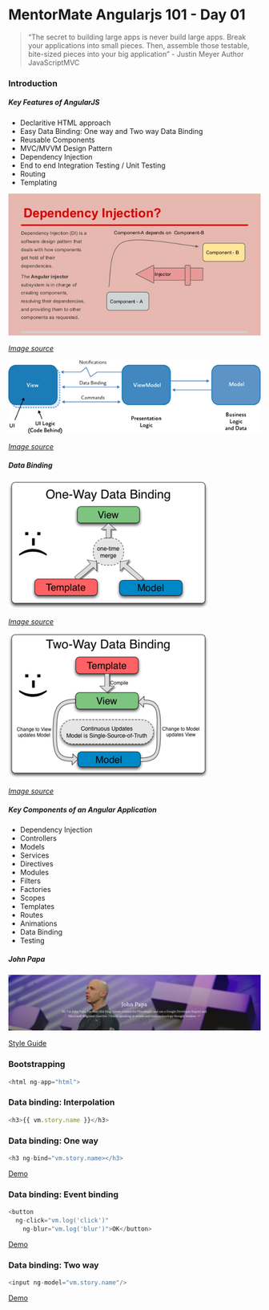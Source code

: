 # MentorMate Angularjs 101 - Day 01

> “The secret to building large apps is never build large apps. Break your applications into small pieces. Then, assemble those testable, bite-sized pieces into your big application” - Justin Meyer Author JavaScriptMVC

### Introduction

##### Key Features of AngularJS
 - Declaritive HTML approach
 - Easy Data Binding: One way and Two way Data Binding
 - Reusable Components
 - MVC/MVVM Design Pattern
 - Dependency Injection
 - End to end Integration Testing / Unit Testing
 - Routing
 - Templating

![Dependency-Injection](Images/Dependency-Injection.jpg "Dependency Injection")

[*Image source*](http://image.slidesharecdn.com/allaboutangularjs-final-150516180153-lva1-app6891/95/angularjs-for-beginners-90-discount-coupon-httpswwwudemycomangularjsforbeginnerscouponcodeslideshare-36-638.jpg?cb=1431799841)


![MVVM](Images/ModelViewViewModel.png "MVVM")

[*Image source*](https://i-msdn.sec.s-msft.com/dynimg/IC448690.png)

##### Data Binding

![One-way data binding](Images/One_Way_Data_Binding.png "Data binding")

[*Image source*](https://docs.angularjs.org/guide/databinding)

![Two-way data binding](Images/Two_Way_Data_Binding.png "Data binding")

[*Image source*](https://docs.angularjs.org/guide/databinding)

##### Key Components of an Angular Application
 - Dependency Injection
 - Controllers
 - Models
 - Services
 - Directives
 - Modules
 - Filters
 - Factories
 - Scopes
 - Templates
 - Routes 
 - Animations 
 - Data Binding 
 - Testing 

##### John Papa

![John Papa](Images/john-papa.png "John Papa")

[Style Guide](https://github.com/johnpapa/angular-styleguide/blob/master/a1/README.md)

### Bootstrapping

```javascript
<html ng-app="html">
```

### Data binding: Interpolation

```javascript
<h3>{{ vm.story.name }}</h3>
```

### Data binding: One way

```javascript
<h3 ng-bind="vm.story.name></h3>
```

[Demo](https://plnkr.co/edit/fI6iPCLae8QIdct10jIy?p=preview)

### Data binding: Event binding

```javascript
<button
  ng-click="vm.log('click')"
	ng-blur="vm.log('blur')">OK</button>
```

[Demo](https://plnkr.co/edit/fI6iPCLae8QIdct10jIy?p=preview)

### Data binding: Two way	

```javascript
<input ng-model="vm.story.name"/>
```

[Demo](https://plnkr.co/edit/fI6iPCLae8QIdct10jIy?p=preview)
